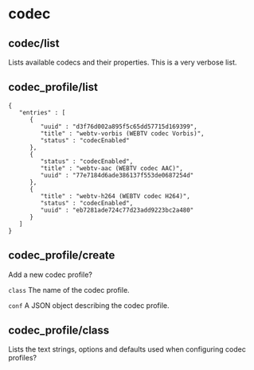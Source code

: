 # codec

## codec/list
Lists available codecs and their properties. This is a very verbose list.
## codec_profile/list
```
{
   "entries" : [
      {
         "uuid" : "d3f76d002a895f5c65dd57715d169399",
         "title" : "webtv-vorbis (WEBTV codec Vorbis)",
         "status" : "codecEnabled"
      },
      {
         "status" : "codecEnabled",
         "title" : "webtv-aac (WEBTV codec AAC)",
         "uuid" : "77e7184d6ade386137f553de0687254d"
      },
      {
         "title" : "webtv-h264 (WEBTV codec H264)",
         "status" : "codecEnabled",
         "uuid" : "eb7281ade724c77d23add9223bc2a480"
      }
   ]
}
```
## codec_profile/create
Add a new codec profile?

`class` The name of the codec profile.

`conf` A JSON object describing the codec profile.
## codec_profile/class
Lists the text strings, options and defaults used when configuring codec profiles?
